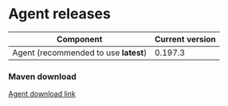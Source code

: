# Agent releases

| Component                             | Current version |
| ------------------------------------- | --------------- |
| Agent (recommended to use **latest**) | 0.197.3         |

### Maven download

[Agent download link](https://repo1.maven.org/maven2/io/moderne/moderne-agent/0.197.3/moderne-agent-0.197.3.jar)
